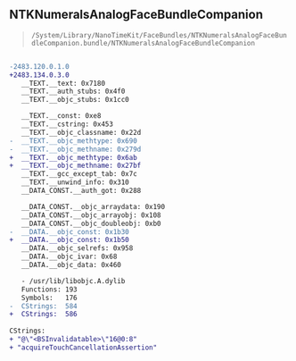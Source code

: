 ## NTKNumeralsAnalogFaceBundleCompanion

> `/System/Library/NanoTimeKit/FaceBundles/NTKNumeralsAnalogFaceBundleCompanion.bundle/NTKNumeralsAnalogFaceBundleCompanion`

```diff

-2483.120.0.1.0
+2483.134.0.3.0
   __TEXT.__text: 0x7180
   __TEXT.__auth_stubs: 0x4f0
   __TEXT.__objc_stubs: 0x1cc0

   __TEXT.__const: 0xe8
   __TEXT.__cstring: 0x453
   __TEXT.__objc_classname: 0x22d
-  __TEXT.__objc_methtype: 0x690
-  __TEXT.__objc_methname: 0x279d
+  __TEXT.__objc_methtype: 0x6ab
+  __TEXT.__objc_methname: 0x27bf
   __TEXT.__gcc_except_tab: 0x7c
   __TEXT.__unwind_info: 0x310
   __DATA_CONST.__auth_got: 0x288

   __DATA_CONST.__objc_arraydata: 0x190
   __DATA_CONST.__objc_arrayobj: 0x108
   __DATA_CONST.__objc_doubleobj: 0xb0
-  __DATA.__objc_const: 0x1b30
+  __DATA.__objc_const: 0x1b50
   __DATA.__objc_selrefs: 0x958
   __DATA.__objc_ivar: 0x68
   __DATA.__objc_data: 0x460

   - /usr/lib/libobjc.A.dylib
   Functions: 193
   Symbols:   176
-  CStrings:  584
+  CStrings:  586
 
CStrings:
+ "@\"<BSInvalidatable>\"16@0:8"
+ "acquireTouchCancellationAssertion"

```
